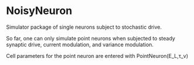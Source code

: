 # NoisyNeuron
Simulator package of single neurons subject to stochastic drive.

So far, one can only simulate point neurons when subjected to steady synaptic drive, current modulation, and variance modulation.

Cell parameters for the point neuron are entered with PointNeuron(E_L,τ_v)
